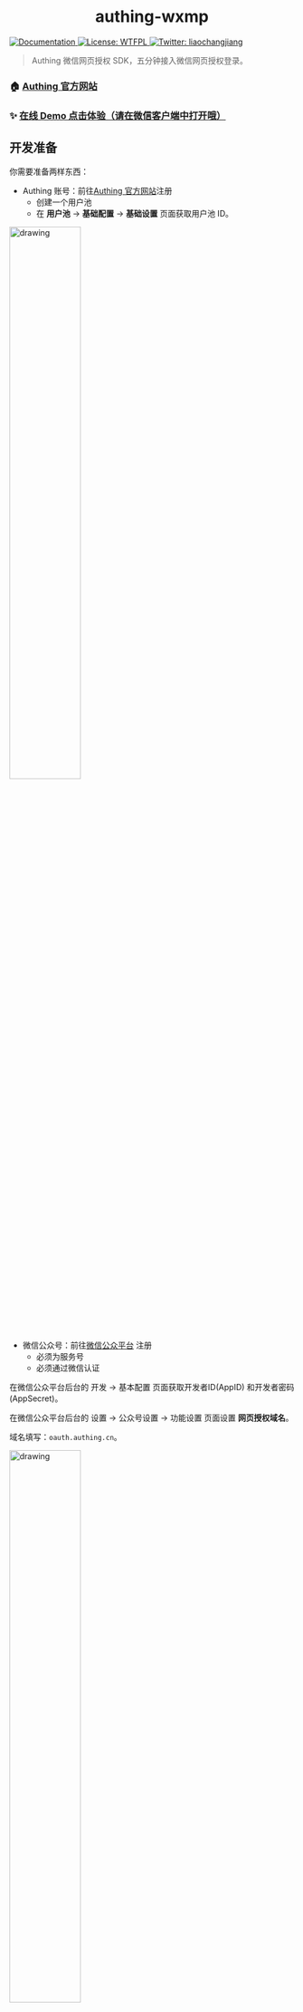 <h1 align="center"> authing-wxmp</h1>
<p>
  <a href="https://authing.cn/" target="_blank">
    <img alt="Documentation" src="https://img.shields.io/badge/documentation-yes-brightgreen.svg" />
  </a>
  <a href="http://www.wtfpl.net/txt/copying/" target="_blank">
    <img alt="License: WTFPL" src="https://img.shields.io/badge/License-WTFPL-yellow.svg" />
  </a>
  <a href="https://twitter.com/liaochangjiang" target="_blank">
    <img alt="Twitter: liaochangjiang" src="https://img.shields.io/twitter/follow/liaochangjiang.svg?style=social" />
  </a>
</p>

> Authing 微信网页授权 SDK，五分钟接入微信网页授权登录。

### 🏠 [Authing 官方网站](https://authing.cn/)

### ✨ [在线 Demo 点击体验（请在微信客户端中打开哦）](https://sample.authing.cn/wxmobile)

## 开发准备

你需要准备两样东西：
- Authing 账号：前往[Authing 官方网站](https://authing.cn/)注册
  - 创建一个用户池
  - 在 **用户池** -> **基础配置** -> **基础设置** 页面获取用户池 ID。

<img src="./images/userPoolId.png" alt="drawing" width="50%"/>


- 微信公众号：前往[微信公众平台](https://mp.weixin.qq.com/) 注册
  - 必须为服务号
  - 必须通过微信认证

在微信公众平台后台的 开发 -> 基本配置 页面获取开发者ID(AppID) 和开发者密码(AppSecret)。

在微信公众平台后台的 设置 -> 公众号设置 -> 功能设置 页面设置 **网页授权域名**。

域名填写：`oauth.authing.cn`。

<img src="./images/mpverify.png" alt="drawing" width="50%"/>

出于安全验证考虑，微信服务器需要和 Authing 服务器做一次请求验证，开发者需要下载 txt 文件，并记录 **文件名** 和 **文本内容**。

最后在 Authing 后台 **用户池** -> **第三方登录** -> **社会化登录** 开启微信网页授权登录：

<img src="./images/wechatmp.png" alt="drawing" width="50%"/>

填写弹出的表单：

<img src="./images/authing_form.png" alt="drawing" width="50%"/>

- AppID：微信开发者ID
- AppSecret：微信开发者密码
- Redirect：你的业务回调链接
- Txt Filename：前面记录的 txt 文件名
- Txt Content：前面记录的 txt 文本内容


## 安装

使用 CDN：

直接拷贝 `dist/authing-wxmp-sdk-browser.min.js` 的内容。

接着就可以在浏览器环境下引用 `AuthingWxmp` 了。

使用 npm / yarn：
```
npm install --save @authing/wxmp
```

或者 

```
yarn add @authing/wxmp
```

然后通过以下方式引入：

```javascript
import AuthingWxmp from "@authing/wxmp"
```

## 初始化

> 先从 [Authing 控制台](https://authing.cn/dashboard) 中[获取用户池 ID](https://learn.authing.cn/authing/others/faq#ru-he-huo-qu-client-id-he-client-secret)（userPoolId）

参数：
- options
  - userPoolId: 用户池 ID，必填。
  - host: 指定 oauth 服务器地址，选填，默认为
    ```javascript
    {
      oauth: "https://oauth.authing.cn/"
    }
    ```

用以下方式初始化

```javascript
const authingWx = new AuthingWxmp({
  userPoolId: "5da7edab50396c1ad962378a"
})
```

## API

- checkWechatUA
- getAuthorizationUrl
- getUserInfo

### checkWechatUA

> 判断当前环境是否为微信客户端。

示例：
```javascript
if (!authingWx.checkWechatUA()) {
  alert("请在微信客户端中打开！")
}
```

### getAuthorizationUrl 

> 获取微信授权链接

示例：
```javascript
// 点击登录按钮之后跳转到微信网页授权页面
loginBtn.onclick = function () {
  window.location = authingWx.getAuthorizationUrl()
}
```

### getUserInfo

> 从当前页面 url 的 search 部分获取用户信息

参数：
- search：浏览器当前页面链接的 search 部分，可通过 `indow.location.search` 获取。必填。

示例：
```javascript
const { ok, userinfo, message } = authingWx.getUserInfo(window.location.search)
if (ok) {
    // do with userinfo
    console.log(userinfo)
} else if (message) {
    // message 中包含了错误提示
    alert(message)
}
```

> 完整的 DEMO 可从 `examples/` 目录下获取。

## 授权流程

1. 开发者引导用户跳转到 Authing 设置的授权链接：`https://oauth.authing.cn/oauth/wechatmp/url:userPoolId`，常见的方式有：
  - 当用户通过微信客户端网页打开时，让浏览器自动跳转。
  - 当用户通过微信客户端网页打开时，点击登录按钮之后跳转

2. Authing 和微信服务器完成 OAuth 认证授权
  - Authing 为开发者省去了其中复杂的获取 authorization_code、获取 access_token、换取用户信息的流程，真正的零行代码接入。
  - 详细的过程请看[微信的官方文档](https://developers.weixin.qq.com/doc/offiaccount/OA_Web_Apps/Wechat_webpage_authorization.html)。

3. Authing 携带用户信息跳转回开发者在 **Authing 后台** 设置的**业务跳转链接**，携带的数据有 `code`、`message`、`data`：
  - `code`
    - 200：获取用户信息成功
    - 其他：获取用户信息失败
   - `message`: 错误提示信息（获取用户信息失败时候有）
   - `data`: 用户信息（获取用户信息成功时候有）

`data` 示例：
```
{
    "_id": "5dc10bcb6f94c178c6ffffb9",
    "email": null,
    "emailVerified": false,
    "unionid": "oiPbDuG4S7msrKHPKDc8MECSe8jM",
    "openid": "oiPbDuG4S7msrKHPKDc8MECSe8jM",
    "oauth": "{\"openid\":\"oiPbDuG4S7msrKHPKDc8MECSe8jM\",\"nickname\":\"廖长江\",\"sex\":1,\"language\":\"zh_CN\",\"city\":\"海淀\",\"province\":\"北京\",\"country\":\"中国\",\"headimgurl\":\"http://thirdwx.qlogo.cn/mmopen/vi_32/GkxYERPDdTMk7bOk3BgBmEEYul8oMcOoLgNHLoibZn5ibe4EulWBp1xo6uN4az59eoSBYBW0QmXB9TrsJEM0EoPw/132\",\"privilege\":[]}",
    "registerMethod": "oauth:wxmp",
    "username": "廖长江",
    "nickname": "廖长江",
    "company": "",
    "photo": "https://usercontents.authing.cn/avatar-5dc10bcb6f94c178c6ffffb9-1572932555337",
    "token": "eyJhbGciOiJIUzI1NiIsInR5cCI6IkpXVCJ9.eyJkYXRhIjp7InVuaW9uaWQiOiJvaVBiRHVHNFM3bXNyS0hQS0RjOE1FQ1NlOGpNIiwiaWQiOiI1ZGMxMGJjYjZmOTRjMTc4YzZmZmZmYjkiLCJjbGllbnRJZCI6IjVkYTdlZGFiNTAzOTZjMWFkOTYyMzc4YSJ9LCJpYXQiOjE1NzI5NTY0MjUsImV4cCI6MTU3NDI1MjQyNX0.OTgl72WZS8So3R5DbWCJ7I_Bd0LaZa4S0TAVMg9qaYQ",
    "tokenExpiredAt": "11/20/2019, 8:20:25 PM",
    "loginsCount": 43,
    "lastLogin": "11/5/2019, 8:20:25 PM",
    "lastIP": "127.0.0.1",
    "signedUp": "11/5/2019, 1:42:35 PM",
    "blocked": false,
    "isDeleted": false
}
```

## 作者

👤 **liaochangjiang**

* Twitter: [@liaochangjiang](https://twitter.com/liaochangjiang)
* Github: [@liaochangjiang](https://github.com/liaochangjiang)


***
_This README was generated with ❤️ by [readme-md-generator](https://github.com/kefranabg/readme-md-generator)_